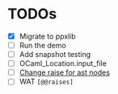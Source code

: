 # TODOs

- [x] Migrate to ppxlib
- [ ] Run the demo
- [ ] Add snapshot testing
- [ ] OCaml_Location.input_file
- [ ] [Change raise for ast nodes](https://ocaml.org/p/ppxlib/0.27.0/doc/manual.html#ppxlib-for-plugin-authors)
- [ ] WAT `[@@raises]`
